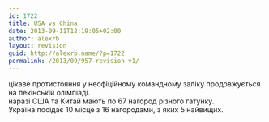 ```yaml
---
id: 1722
title: USA vs China
date: 2013-09-11T12:19:05+02:00
author: alexrb
layout: revision
guid: http://alexrb.name/?p=1722
permalink: /2013/09/957-revision-v1/
---
```

цікаве протистояння у неофіційному командному заліку продовжується на пекінській олімпіаді.  
наразі США та Китай мають по 67 нагород різного гатунку.  
Україна посідає 10 місце з 16 нагородами, з яких 5 найвищих.